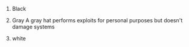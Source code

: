 


1. Black 
2. Gray
A gray hat performs exploits for personal purposes but doesn't damage systems

3. white